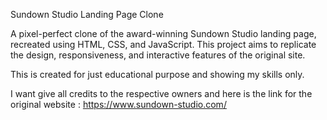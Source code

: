 Sundown Studio Landing Page Clone

A pixel-perfect clone of the award-winning Sundown Studio landing page, recreated using HTML, CSS, and JavaScript. This project aims to replicate the design, responsiveness, and interactive features of the original site.

This is created for just educational purpose and showing my skills only.

I want give all credits to the respective owners and here is the link for the original website : https://www.sundown-studio.com/ 
